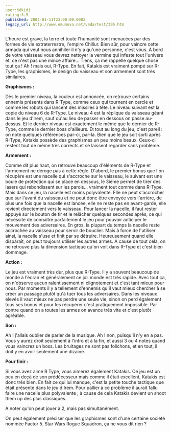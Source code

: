 ```yaml
---
user:Kékidi
rating:3.5
published: 2004-01-11T23:00:00.000Z
legacy_url: http://www.emunova.net/veda/test/395.htm
---
```

L'heure est grave, la terre et toute l'humanité sont menacées par des formes de vie extraterrestre, l'empire Chillur. Bien sûr, pour vaincre cette armada qui veut nous annihiler il n'y a qu'une personne, c'est vous. A bord de votre vaisseau vous devrez nettoyer la vermine qui infeste tout l'univers et, ce n'est pas une mince affaire... Tiens, ça me rappelle quelque chose tout ça ! Ah ! mais oui, R-Type. En fait, Katakis est vraiment pompé sur R-Type, les graphismes, le design du vaisseau et son armement sont très similaires.  

  

**Graphismes :**  

Dès le premier niveau, la couleur est annoncée, on retrouve certains ennemis présents dans R-Type, comme ceux qui tournent en cercle et comme les robots qui lancent des missiles à tête. Le niveau suivant est la copie du niveau 6 de R-Type. Le niveau 4 est la réplique du vaisseau géant dans le jeu d'Irem, sauf qu'au lieu de passer en dessous on passe au-dessus. Et le dernier niveau est exactement le même que le dernier de R-Type, comme le dernier boss d'ailleurs. Et tout au long du jeu, c'est pareil : on note quelques références par-ci, par-là. Bien que le jeu soit sorti après R-Type, Katakis possède des graphismes un peu moins beaux. Ceux-ci restent tout de même très corrects et se laissent regarder sans problème.  

  

**Armement :**  

Comme dit plus haut, on retrouve beaucoup d'éléments de R-Type et l'armement ne déroge pas à cette règle. D'abord, le premier bonus que l'on récupère est une nacelle qui s'accroche sur le vaisseau, le suivant est une boule de protection qui se place en dessous, le 3ième permet de tirer des lasers qui rebondissent sur les parois... vraiment tout comme dans R-Type. Mais dans ce jeu, la nacelle est moins polyvalente. Elle ne peut s'accrocher que sur l'avant du vaisseau et ne peut donc être envoyée vers l'arrière, de plus une fois que la nacelle est lancée, elle ne reste pas en avant-garde, elle revient directement vers le vaisseau. Pour lancer la nacelle, il faut rester appuyé sur le bouton de tir et le relâcher quelques secondes après, ce qui nécessite de connaître parfaitement le jeu pour pouvoir anticiper le mouvement des adversaires. En gros, la plupart du temps la nacelle reste accrochée au vaisseau pour servir de bouclier. Mais à force de l'utiliser ainsi, la nacelle s'use et finit par se détruire. Heureusement quand elle disparaît, on peut toujours utiliser les autres armes. A cause de tout cela, on ne retrouve plus la dimension tactique qu'on voit dans R-Type et c'est bien dommage.  

  

**Action :**  

Le jeu est vraiment très dur, plus que R-Type. Il y a souvent beaucoup de monde à l'écran et généralement ce joli monde est très rapide. Avec tout ça, on n'observe aucun ralentissement ni clignotement et c'est tant mieux pour nous. Par moments il y a tellement d'ennemis qu'il vaut mieux chercher à se créer un passage plutôt qu'à tuer tous les adversaires. Dans les niveaux élevés il vaut mieux ne pas perdre une seule vie, sinon on perd également tous ses bonus et pour les récupérer c'est pratiquement impossible. Par contre quand on a toutes les armes on avance très vite et c'est plutôt agréable.  

  

**Son :**  

Ah ! j'allais oublier de parler de la musique. Ah ! non, puisqu'il n'y en a pas. Vous y aurez droit seulement à l'intro et à la fin, et aussi 3 ou 4 notes quand vous vaincrez un boss. Les bruitages ne sont pas folichons, et en tout, il doit y en avoir seulement une dizaine.  

  

**Pour finir :**  

Si vous avez aimé R Type, vous aimerez également Katakis. Ce jeu est un peu en deçà de son prédécesseur mais comme il était excellent, Katakis est donc très bien. En fait ce qui lui manque, c'est la petite touche tactique que était présente dans le jeu d'Irem. Pour pallier à ce problème il aurait fallu faire une nacelle plus polyvalente ; à cause de cela Katakis devient un shoot them up des plus classiques.  

  

A noter qu'on peut jouer à 2, mais pas simultanément.  

  

On peut également préciser que les graphismes sont d'une certaine société nommée Factor 5\. Star Wars Rogue Squadron, ça ne vous dit rien ?